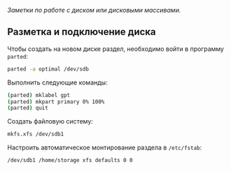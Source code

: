 *Заметки по работе с диском или дисковыми массивами.*

## Разметка и подключение диска

Чтобы создать на новом диске раздел, необходимо войти в программу `parted`:

```bash
parted -a optimal /dev/sdb
```

Выполнить следующие команды:

```bash
(parted) mklabel gpt
(parted) mkpart primary 0% 100%
(parted) quit
```

Создать файловую систему:

```bash
mkfs.xfs /dev/sdb1
```

Настроить автоматическое монтирование раздела в `/etc/fstab`:

```bash
/dev/sdb1 /home/storage xfs defaults 0 0
```

